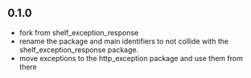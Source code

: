 ## 0.1.0

* fork from shelf_exception_response
* rename the package and main identifiers to not collide with the
    shelf_exception_response package.
* move exceptions to the http_exception package and use them from there

